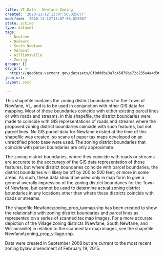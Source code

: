 ```yaml
---
title: VT Data - Newfane Zoning
created: '2020-11-12T13:07:56.025077'
modified: '2020-11-12T13:07:56.025087'
state: active
type: dataset
tags:
  - Newfane
  - Nodewrc
  - South Newfane
  - Vermont
  - Williamsville
  - Zoning
groups: []
csv_url: >-
  https://geodata.vermont.gov/datasets/8f0dddbe3a7c45d79be72c235e4a4d36_0.csv?outSR=%7B%22latestWkid%22%3A3857%2C%22wkid%22%3A102100%7D
json_url: ''
layout: post

---
```

<div style='text-align:Left;'><div><div><p><span>This shapefile contains the zoning district boundaries for the Town of Newfane, Vt., and is to be used in conjunction with other GIS data for mapping. Most of these boundaries coincide with either existing parcel lines or with roads and streams. In this shapefile, the district boundaries were made to coincide with GIS representations of roads and streams where the proposed zoning district boundaries coincide with such features, but not parcel lines. No GIS parcel data for Newfane existed at the time of this shapefile was created, so scans of paper tax maps developed on an unrectified photo base were used. The zoning district boundaries that coincide with parcel boundaries are only approximate. </span></p><p><span>The zoning district boundaries, where they coincide with roads or streams are accurate to the acccuracy of the GIS data representation of those features, but where district boundaries coincide with parcel boundaries, the district boundaries will likely be off by 200 to 500 feet, or more in some areas. As such, these data should be used only in map form to give a general overally impression of the zoning district boundaries for the Town of Newfane, but cannot be used to determine actual zoning district boundaries in any locations other than where these districts coincide with roads or streams. </span></p><p><span>The shapefile Newfane\zoning_prop_taxmap.shp has been created to show the relationship with zoning district boundaries and parcel lines as represented on a series of scanned tax map images. For a more accurate depiction of the Village zoning districts (Newfane, South Newfane, and Williamsville) in relation to the scanned tax map images, see the shapefile Newfane\zoning_prop_village.shp.</span></p><p><span>Data were created in September 2008 but are current to the most recent zoning bylaw amendment of February 19, 2015.</span></p></div></div></div>
